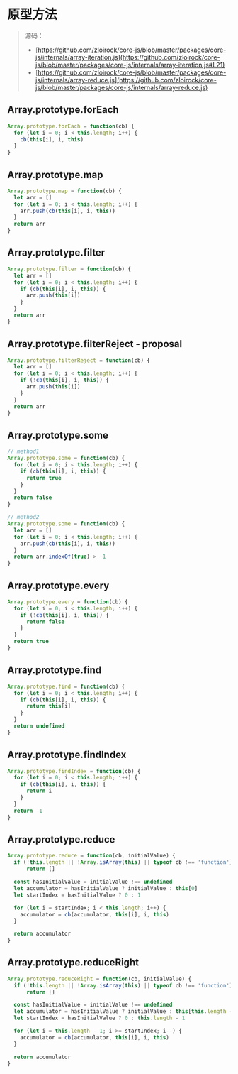 # 原型方法

> 源码：
>
> - [https://github.com/zloirock/core-js/blob/master/packages/core-js/internals/array-iteration.js](https://github.com/zloirock/core-js/blob/master/packages/core-js/internals/array-iteration.js#L21)
> - [https://github.com/zloirock/core-js/blob/master/packages/core-js/internals/array-reduce.js](https://github.com/zloirock/core-js/blob/master/packages/core-js/internals/array-reduce.js)

## Array.prototype.forEach

```js
Array.prototype.forEach = function(cb) {
  for (let i = 0; i < this.length; i++) {
    cb(this[i], i, this)
  }
}
```

## Array.prototype.map

```js
Array.prototype.map = function(cb) {
  let arr = []
  for (let i = 0; i < this.length; i++) {
    arr.push(cb(this[i], i, this))
  }
  return arr
}
```

## Array.prototype.filter

```js
Array.prototype.filter = function(cb) {
  let arr = []
  for (let i = 0; i < this.length; i++) {
    if (cb(this[i], i, this)) {
      arr.push(this[i])
    }
  }
  return arr
}
```

## Array.prototype.filterReject - proposal

```js
Array.prototype.filterReject = function(cb) {
  let arr = []
  for (let i = 0; i < this.length; i++) {
    if (!cb(this[i], i, this)) {
      arr.push(this[i])
    }
  }
  return arr
}
```

## Array.prototype.some

```js
// method1
Array.prototype.some = function(cb) {
  for (let i = 0; i < this.length; i++) {
    if (cb(this[i], i, this)) {
      return true
    }
  }
  return false
}

// method2
Array.prototype.some = function(cb) {
  let arr = []
  for (let i = 0; i < this.length; i++) {
    arr.push(cb(this[i], i, this))
  }
  return arr.indexOf(true) > -1
}
```

## Array.prototype.every

```js
Array.prototype.every = function(cb) {
  for (let i = 0; i < this.length; i++) {
    if (!cb(this[i], i, this)) {
      return false
    }
  }
  return true
}
```

## Array.prototype.find

```js
Array.prototype.find = function(cb) {
  for (let i = 0; i < this.length; i++) {
    if (cb(this[i], i, this)) {
      return this[i]
    }
  }
  return undefined
}
```

## Array.prototype.findIndex

```js
Array.prototype.findIndex = function(cb) {
  for (let i = 0; i < this.length; i++) {
    if (cb(this[i], i, this)) {
      return i
    }
  }
  return -1
}
```

## Array.prototype.reduce

```js
Array.prototype.reduce = function(cb, initialValue) {
  if (!this.length || !Array.isArray(this) || typeof cb !== 'function')
      return []

  const hasInitialValue = initialValue !== undefined
  let accumulator = hasInitialValue ? initialValue : this[0]
  let startIndex = hasInitialValue ? 0 : 1

  for (let i = startIndex; i < this.length; i++) {
    accumulator = cb(accumulator, this[i], i, this)
  }

  return accumulator
}
```

## Array.prototype.reduceRight

```js
Array.prototype.reduceRight = function(cb, initialValue) {
  if (!this.length || !Array.isArray(this) || typeof cb !== 'function')
      return []

  const hasInitialValue = initialValue !== undefined
  let accumulator = hasInitialValue ? initialValue : this[this.length - 1]
  let startIndex = hasInitialValue ? 0 : this.length - 1

  for (let i = this.length - 1; i >= startIndex; i--) {
    accumulator = cb(accumulator, this[i], i, this)
  }

  return accumulator
}
```
